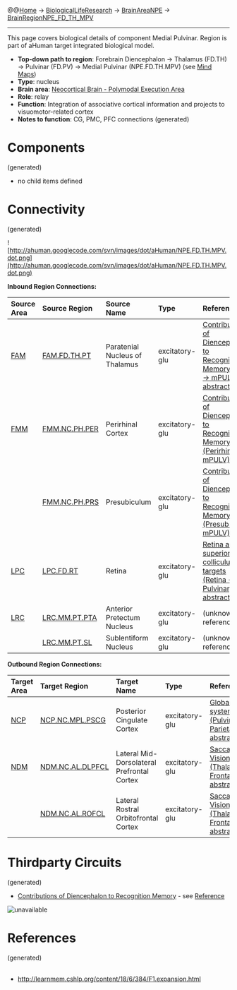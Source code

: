 @@[Home](Home.md) -> [BiologicalLifeResearch](BiologicalLifeResearch.md) -> [BrainAreaNPE](BrainAreaNPE.md) -> [BrainRegionNPE\_FD\_TH\_MPV](BrainRegionNPE_FD_TH_MPV.md)

---


This page covers biological details of component Medial Pulvinar.
Region is part of aHuman target integrated biological model.

  * **Top-down path to region**: Forebrain Diencephalon -> Thalamus (FD.TH) -> Pulvinar (FD.PV) -> Medial Pulvinar (NPE.FD.TH.MPV) (see [Mind Maps](OverallMindMaps.md))
  * **Type**: nucleus
  * **Brain area**: [Neocortical Brain - Polymodal Execution Area](BrainAreaNPE.md)
  * **Role**: relay
  * **Function**: Integration of associative cortical information and projects to visuomotor-related cortex
  * **Notes to function**: CG, PMC, PFC connections
(generated)
# Components #
(generated)


  * no child items defined

# Connectivity #
(generated)


![http://ahuman.googlecode.com/svn/images/dot/aHuman/NPE.FD.TH.MPV.dot.png](http://ahuman.googlecode.com/svn/images/dot/aHuman/NPE.FD.TH.MPV.dot.png)

**Inbound Region Connections:**

| **Source Area** | **Source Region** | **Source Name** | **Type** | **Reference** |
|:----------------|:------------------|:----------------|:---------|:--------------|
| [FAM](BrainAreaFAM.md) | [FAM.FD.TH.PT](BrainRegionFAM_FD_TH_PT.md) | Paratenial Nucleus of Thalamus | excitatory-glu | [Contributions of Diencephalon to Recognition Memory (MID -> mPULV, abstract)](http://learnmem.cshlp.org/content/18/6/384/F1.expansion.html) |
| [FMM](BrainAreaFMM.md) | [FMM.NC.PH.PER](BrainRegionFMM_NC_PH_PER.md) | Perirhinal Cortex | excitatory-glu | [Contributions of Diencephalon to Recognition Memory (Perirhinal -> mPULV)](http://learnmem.cshlp.org/content/18/6/384/F1.expansion.html) |
|                 | [FMM.NC.PH.PRS](BrainRegionFMM_NC_PH_PRS.md) | Presubiculum    | excitatory-glu | [Contributions of Diencephalon to Recognition Memory (Presub -> mPULV)](http://learnmem.cshlp.org/content/18/6/384/F1.expansion.html) |
| [LPC](BrainAreaLPC.md) | [LPC.FD.RT](BrainRegionLPC_FD_RT.md) | Retina          | excitatory-glu | [Retina and superior colliculus targets (Retina -> Pulvinar, abstract)](http://unifiedtao-en.blogspot.ru/2011/03/what-we-see-of-tao.html) |
| [LRC](BrainAreaLRC.md) | [LRC.MM.PT.PTA](BrainRegionLRC_MM_PT_PTA.md) | Anterior Pretectum Nucleus | excitatory-glu | (unknown reference) |
|                 | [LRC.MM.PT.SL](BrainRegionLRC_MM_PT_SL.md) | Sublentiform Nucleus | excitatory-glu | (unknown reference) |

**Outbound Region Connections:**

| **Target Area** | **Target Region** | **Target Name** | **Type** | **Reference** |
|:----------------|:------------------|:----------------|:---------|:--------------|
| [NCP](BrainAreaNCP.md) | [NCP.NC.MPL.PSCG](BrainRegionNCP_NC_MPL_PSCG.md) | Posterior Cingulate Cortex | excitatory-glu | [Global visual system (Pulvinar -> ParietalCortex, abstract)](http://www.sciencedirect.com/science/article/pii/S0959438808001566) |
| [NDM](BrainAreaNDM.md) | [NDM.NC.AL.DLPFCL](BrainRegionNDM_NC_AL_DLPFCL.md) | Lateral Mid-Dorsolateral Prefrontal Cortex | excitatory-glu | [Saccadic Vision (Thalamus -> FrontalCortex, abstract)](http://www.nature.com/nrn/journal/v5/n3/box/nrn1345_BX1.html) |
|                 | [NDM.NC.AL.ROFCL](BrainRegionNDM_NC_AL_ROFCL.md) | Lateral Rostral Orbitofrontal Cortex | excitatory-glu | [Saccadic Vision (Thalamus -> FrontalCortex, abstract)](http://www.nature.com/nrn/journal/v5/n3/box/nrn1345_BX1.html) |

# Thirdparty Circuits #
(generated)

  * [Contributions of Diencephalon to Recognition Memory](http://learnmem.cshlp.org/content/18/6/384/F1.large.jpg) - see [Reference](http://learnmem.cshlp.org/content/18/6/384/F1.expansion.html)

<img src='http://learnmem.cshlp.org/content/18/6/384/F1.large.jpg' alt='unavailable'>


<h1>References</h1>
(generated)<br>
<br>
<ul><li><a href='http://learnmem.cshlp.org/content/18/6/384/F1.expansion.html'>http://learnmem.cshlp.org/content/18/6/384/F1.expansion.html</a></li></ul>
